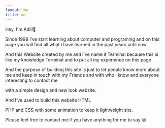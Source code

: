 ```yaml
---
layout: me
title: me
---
```


Hey, I'm Adil!👋

Since 1998 I’ve start learning about computer and programing and on this page you will find all what i have learned in the past years until now

And this Website created by me and I’ve name it Terminal because this is like my knowledge Terminal and to put all my experience on this page

And the purpose of building this site is just to let people know more about me and keep in touch with my Friends and with who i know and everyone interesting to contact me

with a simple design and new look website.

And I’ve used to build this website HTML

PHP and CSS with some animation to keep it lightweight site.

Please feel free to contact me if you have anything for me to say 😉
